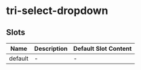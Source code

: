 # tri-select-dropdown

## Slots

<!-- @vuese:tri-select-dropdown:slots:start -->
|Name|Description|Default Slot Content|
|---|---|---|
|default|-|-|

<!-- @vuese:tri-select-dropdown:slots:end -->


